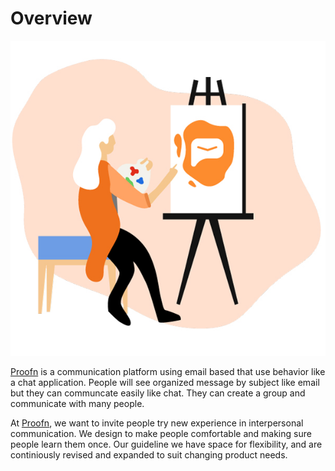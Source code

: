 # Overview

![](.gitbook/assets/assets-2f-lcsjtos5xqtkz79d5fl-2f-lcskcdlaemen5rw9s-n-2f-lcslniqmx1cygq29pkl-2filustrasi_proofn.jpg)

[Proofn](https://proofn.id/) is a communication platform using email based that use behavior like a chat application. People will see organized message by subject like email but they can communcate easily like chat. They can create a group and communicate with many people.

At [Proofn](https://proofn.id/), we want to invite people try new experience in interpersonal communication. We design to make people comfortable and making sure people learn them once. Our guideline we have space for flexibility, and are continiously revised and expanded to suit changing product needs.

